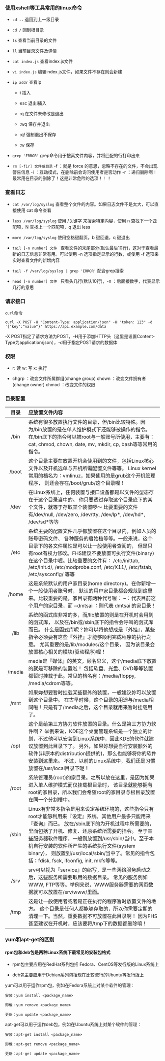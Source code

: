 ### 使用xshell等工具常用的linux命令

* `cd ..` 退回到上一级目录

* `cd /` 回到根目录

* `ls` 查看当前目录的文件

* `ll` 当前目录文件及详情

* `cat index.js` 查看index.js文件

* `vi index.js` 编辑index.js文件，如果文件不存在则会新建

* `ip addr` 查看ip

	- i 插入

	- esc 退出i插入

	- :q 在文件未修改是退出

	- :wq 保存并退出

	- :q! 强制退出不保存

	- :w 保存

* `grep 'ERROR'` grep命令用于搜索文件内容，并将匹配的行打印出来

* `rm [-fir] 文件或目录` 
-f ：就是 force 的意思，忽略不存在的文件，不会出现警告信息
-i ：互动模式，在删除前会询问使用者是否动作
-r ：递归删除啊！最常用在目录的删除了！这是非常危险的选项！！！ 


### 查看日志

* `cat /var/log/syslog` 查看整个文件的内容。如果日志文件不是太大，可以直接使用 cat 命令查看

* `less /var/log/syslog` 使用 /关键字 来搜索特定内容，使用 n 查找下一个匹配项，N 查找上一个匹配项，q 退出 less

* `more /var/log/syslog` 使用空格键翻页，b 键回退，q 键退出

* `tail [-n number] 文件 ` 查看文件的末尾部分(默认最后10行)，这对于查看最新的日志信息非常有用。可以使用 -n 选项指定显示的行数，或使用 -f 选项来实时查看文件的新增内容 

* `tail -f /var/log/syslog | grep 'ERROR'` 配合grep搜索

* `head [-n number] 文件 ` 只看头几行(默认10行)，-n ：后面接数字，代表显示几行的意思


### 请求接口

`curl`命令

`curl -X POST -H "Content-Type: application/json" -H "token: 123" -d '{"key":"value"}' https://api.example.com/data`

-X POST指定了请求方法为POST，-H用于添加HTTP头（这里是设置Content-Type为application/json），-d用于指定POST请求的数据体


### 权限

- r: 读  w: 写  x: 执行

- chgrp ：改变文件所属群组(change group)   chown ：改变文件拥有者(change owner)   chmod ：改变文件的权限


### 目录配置

目录 | 应放置文件内容
:--: | :--
/bin | 系统有很多放置执行文件的目录，但/bin比较特殊。因为/bin放置的是在单人维护模式下还能够被操作的指令。 在/bin底下的指令可以被root与一般账号所使用，主要有：cat, chmod, chown, date, mv, mkdir, cp, bash等等常用的指令。
/boot | 这个目录主要在放置开机会使用到的文件，包括Linux核心文件以及开机选单与开机所需配置文件等等。 Linux kernel常用的档名为：vmlinuz，如果使用的是grub这个开机管理程序， 则还会存在/boot/grub/这个目录喔！
/dev | 在Linux系统上，任何装置与接口设备都是以文件的型态存在于这个目录当中的。 你只要透过存取这个目录底下的某个文件，就等于存取某个装置啰～ 比要重要的文件有/dev/null, /dev/zero, /dev/tty, /dev/lp*, /dev/hd*, /dev/sd*等等
/etc | 系统主要的配置文件几乎都放置在这个目录内，例如人员的账号密码文件、 各种服务的启始档等等。一般来说，这个目录下的各文件属性是可以让一般使用者查阅的， 但是只有root有权力修改。FHS建议不要放置可执行文件(binary)在这个目录中喔。比较重要的文件有： /etc/inittab, /etc/init.d/, /etc/modprobe.conf, /etc/X11/, /etc/fstab, /etc/sysconfig/ 等等
/home | 这是系统默认的用户家目录(home directory)。在你新增一个一般使用者账号时， 默认的用户家目录都会规范到这里来。比较重要的是，家目录有两种代号喔： ~：代表目前这个用户的家目录，而 ~dmtsai ：则代表 dmtsai 的家目录！
/lib | 系统的函式库非常的多，而/lib放置的则是在开机时会用到的函式库， 以及在/bin或/sbin底下的指令会呼叫的函式库而已。 什么是函式库呢？妳可以将他想成是『外挂』，某些指令必须要有这些『外挂』才能够顺利完成程序的执行之意。 尤其重要的是/lib/modules/这个目录， 因为该目录会放置核心相关的模块(驱动程序)喔！
/media | media是『媒体』的英文，顾名思义，这个/media底下放置的就是可移除的装置啦！ 包括软盘、光盘、DVD等等装置都暂时挂载于此。常见的档名有：/media/floppy, /media/cdrom等等。
/mnt | 如果妳想要暂时挂载某些额外的装置，一般建议妳可以放置到这个目录中。 在古早时候，这个目录的用途与/media相同啦！只是有了/media之后，这个目录就用来暂时挂载用了。
/opt | 这个是给第三方协力软件放置的目录。什么是第三方协力软件啊？ 举例来说，KDE这个桌面管理系统是一个独立的计划，不过他可以安装到Linux系统中，因此KDE的软件就建议放置到此目录下了。 另外，如果妳想要自行安装额外的软件(非原本的distribution提供的)，那么也能够将你的软件安装到这里来。 不过，以前的Linux系统中，我们还是习惯放置在/usr/local目录下呢！
/root | 系统管理员(root)的家目录。之所以放在这里，是因为如果进入单人维护模式而仅挂载根目录时， 该目录就能够拥有root的家目录，所以我们会希望root的家目录与根目录放置在同一个分割槽中。
/sbin | Linux有非常多指令是用来设定系统环境的，这些指令只有root才能够利用来『设定』系统，其他用户最多只能用来『查询』而已。 放在/sbin底下的为开机过程中所需要的，里面包括了开机、修复、还原系统所需要的指令。 至于某些服务器软件程序，一般则放置到/usr/sbin/当中。至于本机自行安装的软件所产生的系统执行文件(system binary)， 则放置到/usr/local/sbin/当中了。常见的指令包括：fdisk, fsck, ifconfig, init, mkfs等等。
/srv | srv可以视为『service』的缩写，是一些网络服务启动之后，这些服务所需要取用的数据目录。 常见的服务例如WWW, FTP等等。举例来说，WWW服务器需要的网页数据就可以放置在/srv/www/里面。
/tmp | 这是让一般使用者或者是正在执行的程序暂时放置文件的地方。 这个目录是任何人都能够存取的，所以你需要定期的清理一下。当然，重要数据不可放置在此目录啊！ 因为FHS甚至建议在开机时，应该要将/tmp下的数据都删除唷！


### yum和apt-get的区别

#### rpm包和deb包是两种Linux系统下最常见的安装包格式

- rpm包主要应用在RedHat系列包括 Fedora、CentOS等发行版的Linux系统上

- deb包主要应用于Debian系列包括现在比较流行的Ubuntu等发行版上

yum可以用于运作rpm包，例如在Fedora系统上对某个软件的管理：

	安装：yum install <package_name>

	卸载：yum remove <package_name>

	更新：yum update <package_name>

apt-get可以用于运作deb包，例如在Ubuntu系统上对某个软件的管理：

	安装：apt-get install <package_name>

	卸载：apt-get remove <package_name>

	更新：apt-get update <package_name>